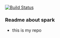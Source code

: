 [![Build Status](https://travis-ci.org/cadenmackenzie/spark-java.svg?branch=master)](https://travis-ci.org/cadenmackenzie/spark-java)

### Readme about spark
* this is my repo